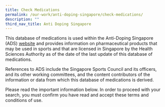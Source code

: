 ```yaml
---
title: Check Medications
permalink: /our-work/anti-doping-singapore/check-medications/
description: ""
third_nav_title: Anti Doping Singapore
---
```

This database of medications is used within the Anti-Doping Singapore (ADS) [website](/our-work/anti-doping-singapore/about-us/) and provides information on pharmaceutical products that may be used in sports and that are licensed in Singapore by the Health Sciences Authority as of the date of the last update of this database of medications.

References to ADS include the Singapore Sports Council and its officers, and its other working committees, and the content contributors of the information or data from which this database of medications is derived.

Please read the important information below. In order to proceed with your search, you must confirm you have read and accept these terms and conditions of use.